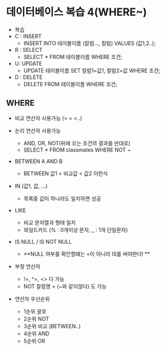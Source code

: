# 데이터베이스 복습 4(WHERE~)

- 복습
- C : INSERT
  - INSERT INTO 테이블이름 (칼럼..., 칼럼) VALUES (값1,2..);
- R : SELECT
  - SELECT * FROM 테이블이름 WHERE 조건;
- U: UPDATE
  - UPDATE 테이블이름 SET 칼럼1=값1, 칼럼2=값 WHERE 조건;
- D : DELETE
  - DELETE FROM 테이블이름 WHERE 조건;



## WHERE

- 비교 연산자 사용가능 (> = <..)
- 논리 연산자 사용가능
  - AND, OR, NOT(뒤에 오는 조건의 결과를 반대로)
  - SELECT * FROM classmates WHERE NOT ~



- BETWEEN A AND B 
  - BETWEEN 값1 < 비교값 < 값2 이런식
- IN (값1, 값, ...)
  - 목록중 값이 하나라도 일치하면 성공
- LIKE 
  - 비교 문자열과 형태 일치
  - 와일드카드 (% : 0개이상 문자, _ : 1개 단일문자)

- IS NULL / IS NOT NULL
  - **NULL 여부를 확인할떄는 =이 아니라 IS를 써야한다! **

- 부정 연산자
  - !=, ^=, <> 다 가능
  - NOT 칼럼명 = (~와 같지않다) 도 가능



- 연산자 우선순위
  - 1순위 괄호
  - 2순위 NOT
  - 3순위 비교 (BETWEEN..)
  - 4순위 AND
  - 5순위 OR